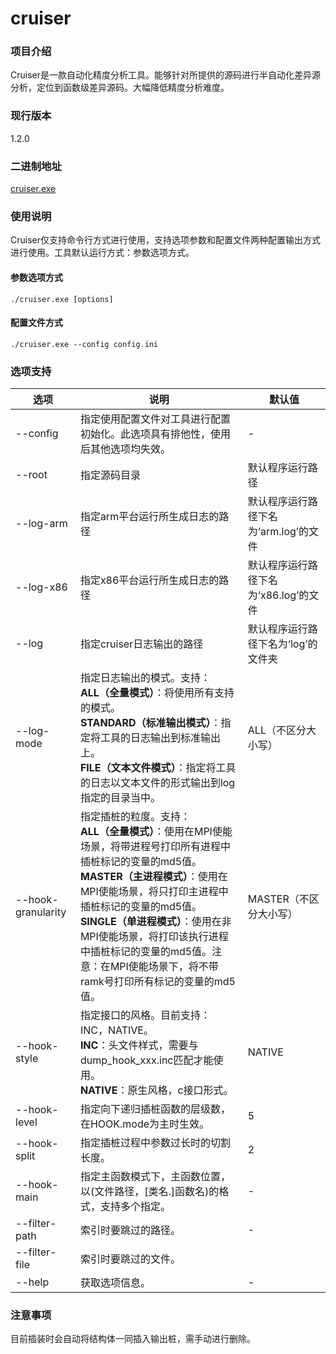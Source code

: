# cruiser

### 项目介绍

Cruiser是一款自动化精度分析工具。能够针对所提供的源码进行半自动化差异源分析，定位到函数级差异源码。大幅降低精度分析难度。

### 现行版本

1.2.0

### 二进制地址

[cruiser.exe](https://gitee.com/kirky_x/kuneng-hpc-bin/tree/master/cruiser)

### 使用说明

Cruiser仅支持命令行方式进行使用，支持选项参数和配置文件两种配置输出方式进行使用。工具默认运行方式：参数选项方式。

#### 参数选项方式

```shell
./cruiser.exe [options]
```

#### 配置文件方式

```shell
./cruiser.exe --config config.ini
```

### 选项支持

| 选项               | 说明                                                         | 默认值                                |
| ------------------ | ------------------------------------------------------------ | ------------------------------------- |
| --config           | 指定使用配置文件对工具进行配置初始化。此选项具有排他性，使用后其他选项均失效。 | -                                     |
| --root             | 指定源码目录                                                 | 默认程序运行路径                      |
| --log-arm          | 指定arm平台运行所生成日志的路径                              | 默认程序运行路径下名为‘arm.log’的文件 |
| --log-x86          | 指定x86平台运行所生成日志的路径                              | 默认程序运行路径下名为‘x86.log’的文件 |
| --log              | 指定cruiser日志输出的路径                                    | 默认程序运行路径下名为‘log’的文件夹   |
| --log-mode         | 指定日志输出的模式。支持：<br>**ALL（全量模式）**：将使用所有支持的模式。<br/>**STANDARD（标准输出模式）**：指定将工具的日志输出到标准输出上。<br/>**FILE（文本文件模式）**：指定将工具的日志以文本文件的形式输出到log指定的目录当中。 | ALL（不区分大小写）                   |
| --hook-granularity | 指定插桩的粒度。支持：<br/>**ALL（全量模式）**：使用在MPI使能场景，将带进程号打印所有进程中插桩标记的变量的md5值。<br/>**MASTER（主进程模式）**：使用在MPI使能场景，将只打印主进程中插桩标记的变量的md5值。<br/>**SINGLE（单进程模式）**：使用在非MPI使能场景，将打印该执行进程中插桩标记的变量的md5值。注意：在MPI使能场景下，将不带ramk号打印所有标记的变量的md5值。 | MASTER（不区分大小写）                |
| --hook-style       | 指定接口的风格。目前支持：INC，NATIVE。<br/>**INC**：头文件样式，需要与dump_hook_xxx.inc匹配才能使用。<br/>**NATIVE**：原生风格，c接口形式。 | NATIVE                                |
| --hook-level       | 指定向下递归插桩函数的层级数，在HOOK.mode为主时生效。        | 5                                     |
| --hook-split       | 指定插桩过程中参数过长时的切割长度。                         | 2                                     |
| --hook-main        | 指定主函数模式下，主函数位置，以(文件路径，[类名.]函数名)的格式，支持多个指定。 | -                                     |
| --filter-path      | 索引时要跳过的路径。                                         | -                                     |
| --filter-file      | 索引时要跳过的文件。                                         |                                       |
| --help             | 获取选项信息。                                               | -                                     |

### 注意事项

目前插装时会自动将结构体一同插入输出桩，需手动进行删除。

